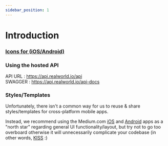```yaml
---
sidebar_position: 1
---
```


# Introduction

### [Icons for (iOS/Android)](https://github.com/gothinkster/realworld/tree/master/spec/mobile_icons)

### Using the hosted API

API URL : https://api.realworld.io/api  
SWAGGER : https://api.realworld.io/api-docs

### Styles/Templates

Unfortunately, there isn't a common way for us to reuse & share styles/templates for cross-platform mobile apps.

Instead, we recommend using the Medium.com [iOS](https://itunes.apple.com/us/app/medium/id828256236?mt=8) and [Android](https://play.google.com/store/apps/details?id=com.medium.reader&hl=en) apps as a "north star" regarding general UI functionality/layout, but try not to go too overboard otherwise it will unnecessarily complicate your codebase (in other words, [KISS](https://en.wikipedia.org/wiki/KISS_principle) :)
